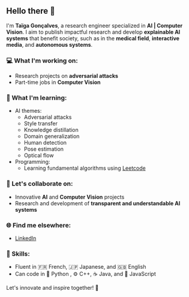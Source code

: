 ## Hello there 👋

I'm **Taïga Gonçalves**, a research engineer specialized in **AI | Computer Vision**.
I aim to publish impactful research and develop **explainable AI systems** that benefit society, such as in the **medical field**, **interactive media**, and **autonomous systems**.

### 💻 What I'm working on:

- Research projects on **adversarial attacks**
- Part-time jobs in **Computer Vision**

### 🧠 What I'm learning:

- AI themes:
  - Adversarial attacks
  - Style transfer
  - Knowledge distillation
  - Domain generalization
  - Human detection
  - Pose estimation
  - Optical flow
- Programming:
  - Learning fundamental algorithms using [Leetcode](https://leetcode.com/u/tgoncalv/)

### 🤝 Let's collaborate on:

- Innovative **AI** and **Computer Vision** projects
- Research and development of **transparent and understandable AI systems**

### 🌐 Find me elsewhere:

- [LinkedIn](https://www.linkedin.com/in/taigagoncalves/)

### 🌟 Skills:

- Fluent in 🇫🇷 French, 🇯🇵 Japanese, and 🇬🇧 English
- Can code in 🐍 Python , ⚙️ C++, ☕ Java, and 📜 JavaScript

Let's innovate and inspire together! 🚀
